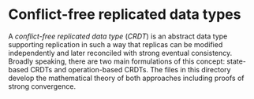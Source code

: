 # Conflict-free replicated data types

A *conflict-free replicated data type* (*CRDT*) is an abstract data type supporting replication in such a way that replicas can be modified independently and later reconciled with strong eventual consistency. Broadly speaking, there are two main formulations of this concept: state-based CRDTs and operation-based CRDTs. The files in this directory develop the mathematical theory of both approaches including proofs of strong convergence.
